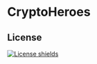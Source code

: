 # CryptoHeroes

## License
[![License shields](https://img.shields.io/badge/License-GPL%20v3-blue)](https://www.gnu.org/licenses/gpl-3.0)
